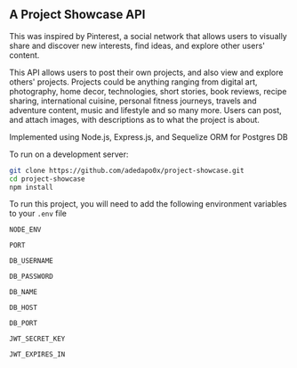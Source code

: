 ## A Project Showcase API
This was inspired by Pinterest, a social network that allows users to visually share and discover new interests, find ideas, and explore other users' content.

This API allows users to post their own projects, and also view and explore others' projects. Projects could be anything ranging from digital art, photography, home decor, technologies, short stories, book reviews, recipe sharing, international cuisine, personal fitness journeys, travels and adventure content, music and lifestyle and so many more. Users can post, and attach images, with descriptions as to what the project is about. 

Implemented using Node.js, Express.js, and Sequelize ORM for Postgres DB

To run on a development server:
```bash
git clone https://github.com/adedapo0x/project-showcase.git
cd project-showcase
npm install
```
To run this project, you will need to add the following environment variables to your `.env` file

`NODE_ENV`

`PORT`

`DB_USERNAME`

`DB_PASSWORD`

`DB_NAME`

`DB_HOST`

`DB_PORT`

`JWT_SECRET_KEY`

`JWT_EXPIRES_IN`
